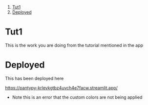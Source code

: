 
1. [Tut1](#tut1)
2. [Deployed](#deployed)


# Tut1 

This is the work you are doing from the tutorial mentioned in the app 

# Deployed 

This has been deployed here 

https://pantypy-krlevkgtbz4uvch4e7facw.streamlit.app/ 
- Note this is an error that the custom colors are not being applied 